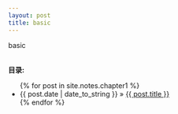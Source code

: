 ```yaml
---
layout: post
title: basic
---
```

basic
<p><br /><b>目录:</b></p>
  <ul class="posts">
    {% for post in site.notes.chapter1 %}
      <li><span>{{ post.date | date_to_string }}</span> &raquo; <a href="{{ post.url }}">{{ post.title }}</a></li>
    {% endfor %}
  </ul>
